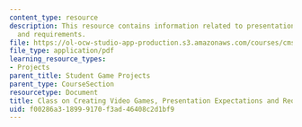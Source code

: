 ```yaml
---
content_type: resource
description: This resource contains information related to presentation expectations
  and requirements.
file: https://ol-ocw-studio-app-production.s3.amazonaws.com/courses/cms-611j-creating-video-games-fall-2014/f00286a318999170f3ad46408c2d1bf9_MITCMS_611JF14_Presntation.pdf
file_type: application/pdf
learning_resource_types:
- Projects
parent_title: Student Game Projects
parent_type: CourseSection
resourcetype: Document
title: Class on Creating Video Games, Presentation Expectations and Requirements
uid: f00286a3-1899-9170-f3ad-46408c2d1bf9
---
```


